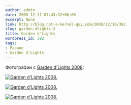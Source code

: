 ```yaml
---
author: admin
date: 2008-12-11 07:43:32+00:00
excerpt: None
link: http://blog.not-a-kernel-guy.com/2008/12/10/382
slug: garden-dlights-2
title: Garden d'Lights
wordpress_id: 382
tags:
- Разное
- Garden d'Lights
---
```


Фотографии с [Garden d'Lights 2008](http://www.bellevuebotanical.org/events/fmevents_gardendlights.htm):

[![Garden d'Lights 2008.](http://blog.not-a-kernel-guy.com/wp-content/uploads/2008/12/garden_d'lights_1_small.jpg)](http://blog.not-a-kernel-guy.com/wp-content/uploads/2008/12/garden_d'lights_1.jpg)

[![Garden d'Lights 2008.](http://blog.not-a-kernel-guy.com/wp-content/uploads/2008/12/garden_d'lights_2_small.jpg)](http://blog.not-a-kernel-guy.com/wp-content/uploads/2008/12/garden_d'lights_2.jpg)

[![Garden d'Lights 2008.](http://blog.not-a-kernel-guy.com/wp-content/uploads/2008/12/garden_d'lights_3_small.jpg)](http://blog.not-a-kernel-guy.com/wp-content/uploads/2008/12/garden_d'lights_3.jpg)

